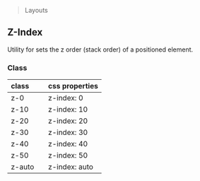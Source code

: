 > Layouts

## Z-Index

Utility for sets the z order (stack order) of a positioned element.

### Class

| class |  | css properties |
|:--|:--|:--|
| z-0 |  | z-index: 0 |
| z-10 |  | z-index: 10 |
| z-20 |  | z-index: 20 |
| z-30 |  | z-index: 30 |
| z-40 |  | z-index: 40 |
| z-50 |  | z-index: 50 |
| z-auto |  | z-index: auto |
